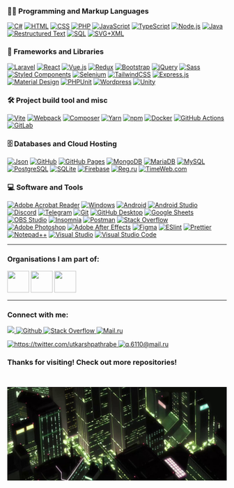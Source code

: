 ### :woman_technologist: Programming and Markup Languages

<p>
    <a href="#"><img alt="C#" src="https://custom-icon-badges.demolab.com/badge/C%23-68217A.svg?logo=cs2&logoColor=white" /></a>
    <a href="#"><img alt="HTML" src="https://img.shields.io/badge/HTML-E34F26.svg?logo=html5&logoColor=white" /></a>
    <a href="#"><img alt="CSS" src="https://img.shields.io/badge/CSS-1572B6.svg?logo=css3&logoColor=white" /></a>
    <a href="#"><img alt="PHP" src="https://img.shields.io/badge/PHP-777BB4.svg?logo=php&logoColor=white" /></a>
    <a href="#"><img alt="JavaScript" src="https://img.shields.io/badge/JavaScript-F7DF1E.svg?logo=javascript&logoColor=black" /></a>
    <a href="#"><img alt="TypeScript" src="https://img.shields.io/badge/TypeScript-007ACC.svg?logo=typescript&logoColor=white" /></a>
    <a href="#"><img alt="Node.js" src="https://img.shields.io/badge/Node.js-43853D.svg?logo=node.js&logoColor=white" /></a>
    <a href="#"><img alt="Java" src="https://custom-icon-badges.demolab.com/badge/Java-007396.svg?logo=java&logoColor=white" /></a>
    <a href="#"><img alt="Restructured Text" src="https://img.shields.io/badge/Restructured Text-3a4148.svg?logo=readthedocs&logoColor=white" /></a>
    <a href="#"><img alt="SQL" src="https://custom-icon-badges.demolab.com/badge/SQL-025E8C.svg?logo=database&logoColor=white" /></a>
    <a href="#"><img alt="SVG+XML" src="https://img.shields.io/badge/SVG%2BXML-e0982c.svg?logo=svg&logoColor=white" /></a>
</p>

### 🧰 Frameworks and Libraries

<p>
    <a href="#"><img alt="Laravel" src="https://img.shields.io/badge/-Laravel-F23529?logo=Laravel&logoColor=white" /></a>
    <a href="#"><img alt="React" src="https://img.shields.io/badge/-React-45b8d8?logo=react&logoColor=white" /></a>
    <a href="#"><img alt="Vue.js" src="https://img.shields.io/badge/Vue.js-4FC08D?logo=vuedotjs&logoColor=fff" /></a>
    <a href="#"><img alt="Redux" src="https://img.shields.io/badge/-Redux-764ABC?logo=redux&logoColor=white" /></a>
    <a href="#"><img alt="Bootstrap" src="https://img.shields.io/badge/Bootstrap-7952B3.svg?logo=bootstrap&logoColor=white" /></a>
    <a href="#"><img alt="jQuery" src="https://img.shields.io/badge/jQuery-0769AD.svg?logo=jquery&logoColor=white" /></a>
    <a href="#"><img alt="Sass" src="https://img.shields.io/badge/-Sass-CC6699?logo=sass&logoColor=white" /></a>
    <a href="#"><img alt="Styled Components" src="https://img.shields.io/badge/-Styled_Components-db7092?logo=styled-components&logoColor=white" /></a>
    <a href="#"><img alt="Selenium" src="https://img.shields.io/static/v1?label=&message=Selenium&color=43B02A&logo=selenium&logoColor=white" /></a>
    <a href="#"><img alt="TailwindCSS" src="https://img.shields.io/badge/-Tailwind%20CSS-37A59F?logo=tailwind-css&logoColor=white" /></a>
    <a href="#"><img alt="Express.js" src="https://img.shields.io/badge/Express.js-404d59.svg?logo=express&logoColor=white" /></a>
    <a href="#"><img alt="Material Design" src="https://img.shields.io/badge/Material%20Design-0081CB.svg?logo=material-design&logoColor=white" /></a>
    <a href="#"><img alt="PHPUnit" src="https://custom-icon-badges.demolab.com/badge/PHPUnit-366488.svg?logo=test-tube&logoColor=white" /></a>
    <a href="#"><img alt="Wordpress" src="https://img.shields.io/badge/Wordpress-21759B?logo=wordpress&logoColor=white" /></a>
    <a href="#"><img alt="Unity" src="https://img.shields.io/badge/Unity-%23000000.svg?logo=unity&logoColor=white" /></a>
</p>

### 🛠️ Project build tool and misc

<p>
    <a href="#"><img alt="Vite" src="https://img.shields.io/badge/-Vite-%23646CFF?logo=vite&logoColor=white" /></a>
    <a href="#"><img alt="Webpack" src="https://img.shields.io/badge/-Webpack-2B3A42?logo=webpack&logoColor=white" /></a>
    <a href="#"><img alt="Composer" src="https://img.shields.io/badge/Composer-885630?logo=composer&logoColor=fff" /></a>
    <a href="#"><img alt="Yarn" src="https://img.shields.io/badge/Yarn-2C8EBB?logo=yarn&logoColor=fff" /></a>
    <a href="#"><img alt="npm" src="https://img.shields.io/badge/-NPM-CB3837?logo=npm&logoColor=white" /></a>
    <a href="#"><img alt="Docker" src="https://img.shields.io/badge/-Docker-46a2f1?logo=docker&logoColor=white" /></a>
    <a href="#"><img alt="GitHub Actions" src="https://img.shields.io/badge/-Github_Actions-2088FF?logo=github-actions&logoColor=white" /></a>
    <a href="#"><img alt="GitLab" src="https://img.shields.io/badge/-GitLab-FCA121?logo=gitlab" /></a>
</p>

### 🗄️ Databases and Cloud Hosting

<p>
    <a href="#"><img alt="Json" src="https://img.shields.io/badge/json-5E5C5C?style=flat&logo=json&logoColor=white" /></a>
    <a href="#"><img alt="GitHub" src="https://img.shields.io/badge/-GitHub-181717?logo=github" /></a>
    <a href="#"><img alt="GitHub Pages" src="https://img.shields.io/badge/GitHub%20Pages-327FC7.svg?logo=github&logoColor=white" /></a>
    <a href="#"><img alt="MongoDB" src ="https://img.shields.io/badge/MongoDB-4ea94b.svg?logo=mongodb&logoColor=white" /></a>
    <a href="#"><img alt="MariaDB" src ="https://img.shields.io/badge/MariaDB-003545.svg?logo=mariadb&logoColor=white" /></a>
    <a href="#"><img alt="MySQL" src="https://img.shields.io/badge/MySQL-4479A1.svg?logo=mysql&logoColor=white" /></a>
    <a href="#"><img alt="PostgreSQL" src ="https://img.shields.io/badge/PostgreSQL-316192.svg?logo=postgresql&logoColor=white" /></a>
    <a href="#"><img alt="SQLite" src ="https://img.shields.io/badge/SQLite-07405e.svg?logo=sqlite&logoColor=white" /></a>
    <a href="#"><img alt="Firebase" src ="https://img.shields.io/badge/Firebase-039BE5?logo=Firebase&logoColor=white" /></a>
    <a href="#"><img alt="Reg.ru" src="https://custom-icon-badges.demolab.com/badge/Reg.ru-0668C0.svg?logo=google-cloud&logoColor=white" /></a>
    <a href="#"><img alt="TimeWeb.com" src="https://custom-icon-badges.demolab.com/badge/TimeWeb.com-4E749E.svg?logo=google-cloud&logoColor=white" /></a>
</p>

### 💻 Software and Tools

<p>
    <a href="#"><img alt="Adobe Acrobat Reader" src="https://custom-icon-badges.demolab.com/badge/Adobe%20Acrobat%20Reader-FF0000.svg?logo=adobe-acrobat-reader&logoColor=white" /></a>
    <a href="#"><img alt="Windows" src="https://custom-icon-badges.demolab.com/badge/Windows-0078D6?logo=windows11&logoColor=white" /></a>
    <a href="#"><img alt="Android" src="https://img.shields.io/badge/Android-3DDC84?logo=android&logoColor=white" /></a>
    <a href="#"><img alt="Android Studio" src="https://img.shields.io/badge/Android%20Studio-008678.svg?logo=android-studio&logoColor=white" /></a>
    <a href="#"><img alt="Discord" src="https://img.shields.io/badge/-Discord-5865F2.svg?logo=discord&logoColor=white" /></a>
    <a href="#"><img alt="Telegram" src="https://img.shields.io/badge/Telegram-2CA5E0?logo=telegram&logoColor=white" /></a>
    <a href="#"><img alt="Git" src="https://img.shields.io/badge/Git-F05033.svg?logo=git&logoColor=white" /></a>
    <a href="#"><img alt="GitHub Desktop" src="https://img.shields.io/badge/GitHub%20Desktop-8034A9.svg?logo=github&logoColor=white" /></a>
    <a href="#"><img alt="Google Sheets" src="https://img.shields.io/badge/Google%20Sheets-34A853.svg?logo=google%20sheets&logoColor=white" /></a>
    <a href="#"><img alt="OBS Studio" src="https://img.shields.io/badge/-OBS-302E31?logo=obs-studio&logoColor=white" /></a>
    <a href="#"><img alt="Insomnia" src="https://img.shields.io/badge/-Insomnia-5849BE?logo=insomnia&logoColor=white" /></a>
    <a href="#"><img alt="Postman" src="https://img.shields.io/badge/Postman-FF6C37?logo=postman&logoColor=white" /></a>
    <a href="#"><img alt="Stack Overflow" src="https://img.shields.io/badge/-Stack%20Overflow-FE7A16?logo=stack-overflow&logoColor=white" /></a>
    <a href="#"><img alt="Adobe Photoshop" src="https://custom-icon-badges.demolab.com/badge/Adobe%20Photoshop-001D34.svg?style=flat&logo=adobe-photoshop&logoColor=white" /></a>
    <a href="#"><img alt="Adobe After Effects" src="https://custom-icon-badges.demolab.com/badge/Adobe%20After%20Effects-0A0235.svg?style=flat&logo=adobe-after-effects&logoColor=white" /></a>
    <a href="#"><img alt="Figma" src="https://img.shields.io/badge/Figma-F24E1E?style=flat&logo=figma&logoColor=white" /></a>
    <a href="#"><img alt="ESlint" src="https://img.shields.io/badge/-ESLint-%234B32C3?logo=eslint" /></a>
    <a href="#"><img alt="Prettier" src="https://img.shields.io/badge/-Prettier-%23F7B93E?logo=prettier&logoColor=ffffff" /></a>
    <a href="#"><img alt="Notepad++" src="https://img.shields.io/badge/Notepad++-90E59A.svg?&logo=notepad%2b%2b&logoColor=black" /></a>
    <a href="#"><img alt="Visual Studio" src="https://custom-icon-badges.demolab.com/badge/Visual%20Studio-5C2D91.svg?&logo=visual-studio&logoColor=white" /></a>
    <a href="#"><img alt="Visual Studio Code" src="https://custom-icon-badges.demolab.com/badge/Visual%20Studio%20Code-0078d7.svg?logo=vsc&logoColor=white" /></a>
</p>

---

### Organisations I am part of:

<p>
    <img width= "50" height= "50" src= "https://avatars.githubusercontent.com/u/66388388?s=88&v=4" />
    <img width= "50" height= "50" src= "https://avatars.githubusercontent.com/u/35373879?s=60&v=4" />
    <img width= "50" height= "50" src= "https://avatars.githubusercontent.com/u/87652881?s=200&v=4" />
</p>

---

### Connect with me:

<p>
    <a href="https://t.me/moepoi" target="_blank">
        <img src="https://img.shields.io/badge/Telegram-%40moepoi-28a8ea" />
    </a>
    <a href="#">
        <img alt="Github" src="http://img.shields.io/badge/-@veffo-black?logo=github&link=https://github.com/Defcon27/" />
    </a>
    <a href="#">
        <img alt="Stack Overflow" src="https://img.shields.io/badge/-Stack%20Overflow-FE7A16?logo=stack-overflow&logoColor=white" />
    </a>
    <a href="#">
        <img alt="Mail.ru" src="https://img.shields.io/badge/-Mail.ru-d14836?logo=Gmail&logoColor=white&link=mailto:q.6110@mail.ru" />
    </a>
</p>

<p>
    <a href="https://twitter.com/utkarshpathrabe" target="_blank">
        <img width="30" height="30" src="https://www.vectorlogo.zone/logos/twitter/twitter-official.svg" alt="https://twitter.com/utkarshpathrabe" />
    </a>
    <a href="mailto:q.6110@mail.ru">
        <img width="30" height="30" src="https://www.vectorlogo.zone/logos/gmail/gmail-icon.svg" alt="q.6110@mail.ru" />
    </a>
</p>

<!--
<p align="center">This <i>README</i> file is generated <b>every 3 hours</b>!</br>Last refresh: Friday, 20 December, 01:03 CET<br /><a href="https://medium.com/@th.guibert/how-to-create-a-self-updating-readme-md-for-your-github-profile-f8b05744ca91">Create your own here!</a></p>
-->

### Thanks for visiting! Check out more repositories!

<br />

<p>
    <img alt="Json" src="assets/images/footer.jpg" />
</p>
